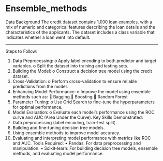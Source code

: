 # Ensemble_methods
Data Background
The credit dataset contains 1,000 loan examples, with a mix of numeric and categorical features describing the loan details and the characteristics of the applicants. The dataset includes a class variable that indicates whether a loan went into default.
________________________________________
Steps to Follow:
1.	Data Preprocessing:
o	Apply label encoding to both predictor and target variables.
o	Split the dataset into training and testing sets.
2.	Building the Model:
o	Construct a decision tree model using the credit dataset.
3.	Cross-Validation:
o	Perform cross-validation to ensure reliable predictions from the model.
4.	Enhancing Model Performance:
o	Improve the model using ensemble methods such as:
	Bagging
	Boosting
	Random Forest
5.	Parameter Tuning:
o	Use Grid Search to fine-tune the hyperparameters for optimal performance.
6.	Model Evaluation:
o	Evaluate each model’s performance using the ROC curve and AUC (Area Under the Curve).
Key Skills Demonstrated:
1.	Data preprocessing (label encoding, train-test split).
2.	Building and fine-tuning decision tree models.
3.	Using ensemble methods to improve model accuracy.
4.	Evaluating and interpreting model performance with metrics like ROC and AUC.
Tools Required:
•	Pandas: For data preprocessing and manipulation.
•	Scikit-learn: For building decision tree models, ensemble methods, and evaluating model performance.
